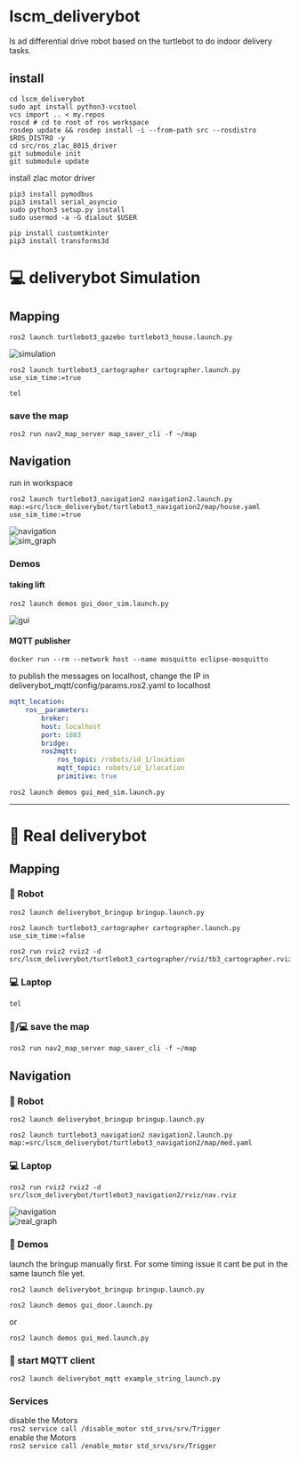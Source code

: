 # lscm_deliverybot
Is ad differential drive robot based on the turtlebot to do indoor delivery tasks.

## install
    
    cd lscm_deliverybot
    sudo apt install python3-vcstool
    vcs import .. < my.repos
    roscd # cd to root of ros workspace
    rosdep update && rosdep install -i --from-path src --rosdistro $ROS_DISTRO -y
    cd src/ros_zlac_8015_driver
    git submodule init
    git submodule update

install zlac motor driver

    pip3 install pymodbus
    pip3 install serial_asyncio
    sudo python3 setup.py install
    sudo usermod -a -G dialout $USER
&#13;

    pip install customtkinter
    pip3 install transforms3d

    
# :computer: deliverybot Simulation 

## Mapping

    ros2 launch turtlebot3_gazebo turtlebot3_house.launch.py  

![simulation](https://github.com/JosefGst/lscm_deliverybot/blob/humble/images/sim.png)

    ros2 launch turtlebot3_cartographer cartographer.launch.py use_sim_time:=true
&#13;

    tel

### save the map

    ros2 run nav2_map_server map_saver_cli -f ~/map

## Navigation
run in workspace  

    ros2 launch turtlebot3_navigation2 navigation2.launch.py map:=src/lscm_deliverybot/turtlebot3_navigation2/map/house.yaml use_sim_time:=true

![navigation](https://github.com/JosefGst/lscm_deliverybot/blob/humble/images/nav.png)  
![sim_graph](https://github.com/JosefGst/lscm_deliverybot/blob/humble/images/sim_graph.png) 
### Demos
#### taking lift
    ros2 launch demos gui_door_sim.launch.py

![gui](https://github.com/JosefGst/lscm_deliverybot/blob/humble/images/gui.png) 

#### MQTT publisher

    docker run --rm --network host --name mosquitto eclipse-mosquitto

to publish the messages on localhost, change the IP in deliverybot_mqtt/config/params.ros2.yaml to localhost
```yaml
mqtt_location:
    ros__parameters:
        broker:
        host: localhost
        port: 1883
        bridge:
        ros2mqtt:
            ros_topic: /robots/id_1/location
            mqtt_topic: robots/id_1/location
            primitive: true
```

    ros2 launch demos gui_med_sim.launch.py 

---
# :robot: Real deliverybot 
## Mapping
### :robot: Robot

    ros2 launch deliverybot_bringup bringup.launch.py
&#13;

    ros2 launch turtlebot3_cartographer cartographer.launch.py use_sim_time:=false
&#13;

    ros2 run rviz2 rviz2 -d src/lscm_deliverybot/turtlebot3_cartographer/rviz/tb3_cartographer.rviz

### :computer: Laptop

    tel

### :robot:/:computer: save the map

    ros2 run nav2_map_server map_saver_cli -f ~/map

## Navigation
### :robot: Robot

    ros2 launch deliverybot_bringup bringup.launch.py
&#13;

    ros2 launch turtlebot3_navigation2 navigation2.launch.py map:=src/lscm_deliverybot/turtlebot3_navigation2/map/med.yaml

### :computer: Laptop

    ros2 run rviz2 rviz2 -d src/lscm_deliverybot/turtlebot3_navigation2/rviz/nav.rviz

![navigation](https://github.com/JosefGst/lscm_deliverybot/blob/humble/images/nav_real.png)  
![real_graph](https://github.com/JosefGst/lscm_deliverybot/blob/humble/images/real_graph.png)

### :robot: Demos
launch the bringup manually first. For some timing issue it cant be put in the same launch file yet.

    ros2 launch deliverybot_bringup bringup.launch.py
&#13;

    ros2 launch demos gui_door.launch.py
  
&#13;
or

    ros2 launch demos gui_med.launch.py


### :robot: start MQTT client

    ros2 launch deliverybot_mqtt example_string_launch.py
    


### Services
disable the Motors  
`ros2 service call /disable_motor std_srvs/srv/Trigger`  
enable the Motors  
`ros2 service call /enable_motor std_srvs/srv/Trigger`
